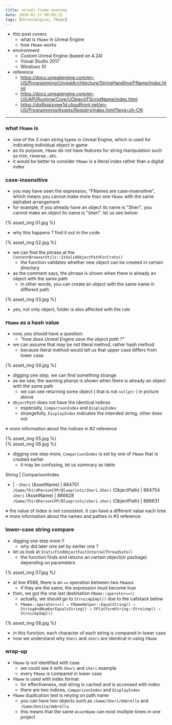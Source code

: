 ```yaml
---
title: unreal-fname-anatomy
date: 2020-01-17 00:09:22
tags: [UnrealEngine, FName]
---
```


- this post covers
    - what is `FName` in Unreal Engine
    - how `FName` works
- environment
    - _Custom_ Unreal Engine (based on 4.24)
    - Visual Studio 2017
    - Windows 10
- reference
    - https://docs.unrealengine.com/en-US/Programming/UnrealArchitecture/StringHandling/FName/index.html
    - https://docs.unrealengine.com/en-US/API/Runtime/Core/UObject/FScriptName/index.html
    - https://dq8iqaixvew1d.cloudfront.net/en-US/Programming/Assets/Registry/index.html?lang=zh-CN

---

### what `FName` is
- one of the 3 main string types in Unreal Engine, which is used for indicating individual object in game
- as its purpose, `FName` do not have features for string manipulation such as trim, reverse...etc.
- it would be better to consider `FName` is a literal index rather than a digital index

### case-insensitive
- you may have seen the expression, "FNames are case-insensitive", which means you cannot make more than one `FName` with the same alphabet arrangement
- for example, if you already have an object its name is "Sheri", you cannot make an object its name is "sheri". let us see below:

{% asset_img 01.jpg %}

- why this happens ? find it out in the code

{% asset_img 02.jpg %}

- we can find the phrase at the `ContentBrowserUtils::IsValidObjectPathForCrate()`
    - the function validates whether new object can be created in certain directory
- as the comment says, the phrase is shown when there is already an object with the same path
    - in other words, you can create an object with the same name in different path

{% asset_img 03.jpg %}

- yes, not only object, folder is also affected with the rule

### `FName` as a hash value
- now, you should have a question:
    - _"how does Unreal Engine save the object path ?"_
- we can assume that may be not literal method, rather hash method
    - because literal method would tell us that upper case differs from lower case

{% asset_img 04.jpg %}

- digging one step, we can find something strange
- as we saw, the warning pharse is shown when there is already an object with the same path
    - we can see returning some object ( that is not `nullptr` ) in picture above
- `ObjectPath` does not have the identical indices
    - especially, `ComparisonIndex` and `DisplayIndex`
    - strangefully, `DisplayIndex` indicates the intended string, other does not

※ more information about the indices in #2 reference

{% asset_img 05.jpg %}
</br>
{% asset_img 06.jpg %}

- digging one step more, `ComparisonIndex` is set by one of `FName` that is created earlier
    - it may be confusing, let us summary as table

String | ComparisonIndex
- | -
`Sheri` (AssetName) | 884751
`/Game/ThirdPersonCPP/Blueprints/Sheri.Sheri` (ObjectPath) | 884754
`sheri` (AssetName) | 886628
`/Game/ThirdPersonCPP/Blueprints/sheri.sheri` (ObjectPath) | 886631

※ the value of index is not consistent. it can have a different value each time
※ more information about the names and pathes in #3 reference

### lower-case string compare
- digging one step more !!
    - why did later one set by earlier one ?
- let us look at `StaticFindObjectFastInternalThreadSafe()`
    - the function finds and returns an certain object(or package) depending on parameters

{% asset_img 07.jpg %}

- at line #588, there is an `==` operation between two `FName`s
    - if they are the same, the expression must become true
- then, we got the one last destination `FName::operator==()`
    - actually, we should go to `StrnicmpImpl()` due to the callstack below
    - `FName::operator==() → FNameHelper::EqualString() → StringAndNumberEqualsString() → FPlatformString::Strnicmp() → StrnicmpImpl()`

{% asset_img 08.jpg %}

- in this function, each character of each string is compared in lower case
- now we understand why `Sheri` and `sheri` are identical in using `FName`

### wrap-up
- `FName` is not identified with case
    - we could see it with `Sheri` and `sheri` example
    - every `FName` is compared in lower case
- `FName` is used with index format
    - for effectiveness, real string is cached and is accessed with index
    - there are two indices, `ComparisonIndex` and `DisplayIndex`
- `FName` duplication test is relying on path name
    - you can have two objects such as `/Game/Sheri/Umbrella` and `/Game/Donita/Umbrella`
    - this means that the same `AssetName` can exist multiple times in one project